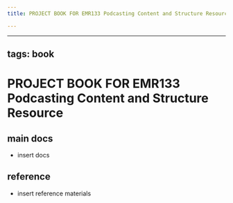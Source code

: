 ```yaml
---
title: PROJECT BOOK FOR EMR133 Podcasting Content and Structure Resource

---
```



---
tags: book
---

PROJECT BOOK FOR EMR133 Podcasting Content and Structure Resource
===

main docs
---

- insert docs

reference
---

- insert reference materials

